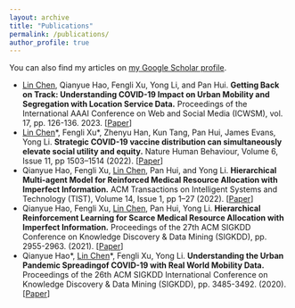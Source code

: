 ```yaml
---
layout: archive
title: "Publications"
permalink: /publications/
author_profile: true
---
```



You can also find my articles on [my Google Scholar profile](https://scholar.google.com/citations?user=uxaP8ZcAAAAJ&hl=en).
- <u>Lin Chen</u>, Qianyue Hao, Fengli Xu, Yong Li, and Pan Hui. **Getting Back on Track: Understanding COVID-19 Impact on Urban Mobility and Segregation with Location Service Data.** Proceedings of the International AAAI Conference on Web and Social Media (ICWSM), vol. 17, pp. 126-136. 2023. \[[Paper](https://ojs.aaai.org/index.php/ICWSM/article/view/22132)\]
- <u>Lin Chen</u>\*, Fengli Xu\*, Zhenyu Han, Kun Tang, Pan Hui, James Evans, Yong Li. **Strategic COVID-19 vaccine distribution can simultaneously elevate social utility and equity.** Nature Human Behaviour, Volume 6, Issue 11, pp 1503–1514 (2022). \[[Paper](https://www.nature.com/articles/s41562-022-01429-0)\]
- Qianyue Hao, Fengli Xu, <u>Lin Chen</u>, Pan Hui, and Yong Li. **Hierarchical Multi-agent Model for Reinforced Medical Resource Allocation with Imperfect Information.** ACM Transactions on Intelligent Systems and Technology (TIST), Volume 14, Issue 1, pp 1–27 (2022). \[[Paper](https://doi.org/10.1145/3552436)\]
- Qianyue Hao, Fengli Xu, <u>Lin Chen</u>, Pan Hui, Yong Li. **Hierarchical Reinforcement Learning for Scarce Medical Resource Allocation with Imperfect Information.** Proceedings of the 27th ACM SIGKDD Conference on Knowledge Discovery & Data Mining (SIGKDD), pp. 2955-2963. (2021). \[[Paper](https://doi.org/10.1145/3447548.3467181)\]
- Qianyue Hao\*, <u>Lin Chen</u>\*, Fengli Xu, Yong Li. **Understanding the Urban Pandemic Spreadingof COVID-19 with Real World Mobility Data.** Proceedings of the 26th ACM SIGKDD International Conference on Knowledge Discovery & Data Mining (SIGKDD), pp. 3485-3492. (2020). \[[Paper](https://doi.org/10.1145/3394486.3412860)\]

